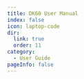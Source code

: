 ```yaml
---
title: DK60 User Manual
index: false
icon: laptop-code
dir:
  link: true
  order: 11
category:
  - User Guide
pageInfo: false
---
```


<Catalog />